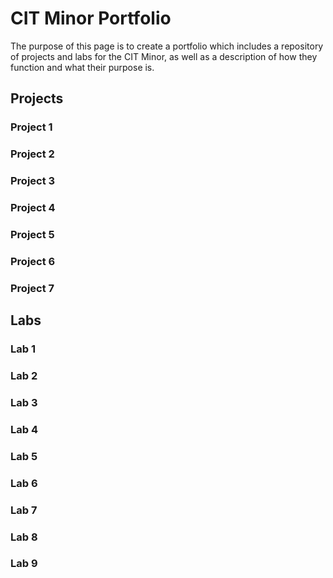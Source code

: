 <h1> CIT Minor Portfolio</h1>
<p> The purpose of this page is to create a portfolio which includes a repository of projects and labs for the CIT Minor, as well as a description of how they function and what their purpose is. </p>

<h2>Projects</h2>
<h3>Project 1</h3>
<h3>Project 2</h3>
<h3>Project 3</h3>
<h3>Project 4</h3>
<h3>Project 5</h3>
<h3>Project 6</h3>
<h3>Project 7</h3>


<h2>Labs</h2>
<h3>Lab 1</h3>
<h3>Lab 2</h3>
<h3>Lab 3</h3>
<h3>Lab 4</h3>
<h3>Lab 5</h3>
<h3>Lab 6</h3>
<h3>Lab 7</h3>
<h3>Lab 8</h3>
<h3>Lab 9</h3>
